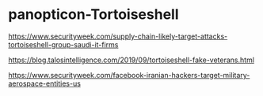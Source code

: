 # panopticon-Tortoiseshell

https://www.securityweek.com/supply-chain-likely-target-attacks-tortoiseshell-group-saudi-it-firms

https://blog.talosintelligence.com/2019/09/tortoiseshell-fake-veterans.html

https://www.securityweek.com/facebook-iranian-hackers-target-military-aerospace-entities-us

